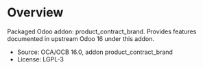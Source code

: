 # Overview

Packaged Odoo addon: product_contract_brand. Provides features documented in upstream Odoo 16 under this addon.

- Source: OCA/OCB 16.0, addon product_contract_brand
- License: LGPL-3
